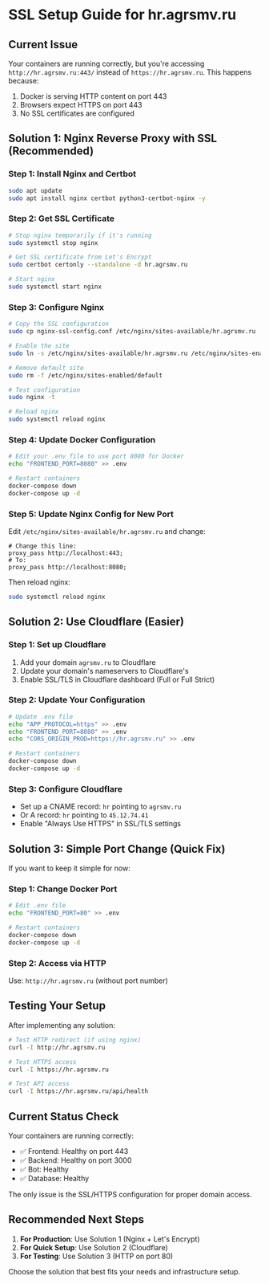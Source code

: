 # SSL Setup Guide for hr.agrsmv.ru

## Current Issue
Your containers are running correctly, but you're accessing `http://hr.agrsmv.ru:443/` instead of `https://hr.agrsmv.ru`. This happens because:

1. Docker is serving HTTP content on port 443
2. Browsers expect HTTPS on port 443
3. No SSL certificates are configured

## Solution 1: Nginx Reverse Proxy with SSL (Recommended)

### Step 1: Install Nginx and Certbot
```bash
sudo apt update
sudo apt install nginx certbot python3-certbot-nginx -y
```

### Step 2: Get SSL Certificate
```bash
# Stop nginx temporarily if it's running
sudo systemctl stop nginx

# Get SSL certificate from Let's Encrypt
sudo certbot certonly --standalone -d hr.agrsmv.ru

# Start nginx
sudo systemctl start nginx
```

### Step 3: Configure Nginx
```bash
# Copy the SSL configuration
sudo cp nginx-ssl-config.conf /etc/nginx/sites-available/hr.agrsmv.ru

# Enable the site
sudo ln -s /etc/nginx/sites-available/hr.agrsmv.ru /etc/nginx/sites-enabled/

# Remove default site
sudo rm -f /etc/nginx/sites-enabled/default

# Test configuration
sudo nginx -t

# Reload nginx
sudo systemctl reload nginx
```

### Step 4: Update Docker Configuration
```bash
# Edit your .env file to use port 8080 for Docker
echo "FRONTEND_PORT=8080" >> .env

# Restart containers
docker-compose down
docker-compose up -d
```

### Step 5: Update Nginx Config for New Port
Edit `/etc/nginx/sites-available/hr.agrsmv.ru` and change:
```nginx
# Change this line:
proxy_pass http://localhost:443;
# To:
proxy_pass http://localhost:8080;
```

Then reload nginx:
```bash
sudo systemctl reload nginx
```

## Solution 2: Use Cloudflare (Easier)

### Step 1: Set up Cloudflare
1. Add your domain `agrsmv.ru` to Cloudflare
2. Update your domain's nameservers to Cloudflare's
3. Enable SSL/TLS in Cloudflare dashboard (Full or Full Strict)

### Step 2: Update Your Configuration
```bash
# Update .env file
echo "APP_PROTOCOL=https" >> .env
echo "FRONTEND_PORT=8080" >> .env
echo "CORS_ORIGIN_PROD=https://hr.agrsmv.ru" >> .env

# Restart containers
docker-compose down
docker-compose up -d
```

### Step 3: Configure Cloudflare
- Set up a CNAME record: `hr` pointing to `agrsmv.ru`
- Or A record: `hr` pointing to `45.12.74.41`
- Enable "Always Use HTTPS" in SSL/TLS settings

## Solution 3: Simple Port Change (Quick Fix)

If you want to keep it simple for now:

### Step 1: Change Docker Port
```bash
# Edit .env file
echo "FRONTEND_PORT=80" >> .env

# Restart containers
docker-compose down
docker-compose up -d
```

### Step 2: Access via HTTP
Use: `http://hr.agrsmv.ru` (without port number)

## Testing Your Setup

After implementing any solution:

```bash
# Test HTTP redirect (if using nginx)
curl -I http://hr.agrsmv.ru

# Test HTTPS access
curl -I https://hr.agrsmv.ru

# Test API access
curl -I https://hr.agrsmv.ru/api/health
```

## Current Status Check

Your containers are running correctly:
- ✅ Frontend: Healthy on port 443
- ✅ Backend: Healthy on port 3000  
- ✅ Bot: Healthy
- ✅ Database: Healthy

The only issue is the SSL/HTTPS configuration for proper domain access.

## Recommended Next Steps

1. **For Production**: Use Solution 1 (Nginx + Let's Encrypt)
2. **For Quick Setup**: Use Solution 2 (Cloudflare)
3. **For Testing**: Use Solution 3 (HTTP on port 80)

Choose the solution that best fits your needs and infrastructure setup.
